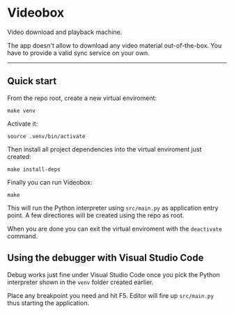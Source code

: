 # Videobox

Video download and playback machine.

The app doesn't allow to download any video material out-of-the-box. You have to provide a valid sync service on your own.

* * *

## Quick start

From the repo root, create a new virtual enviroment: 

`make venv`

Activate it:

`source .venv/bin/activate`

Then install all project dependencies into the virtual enviroment just created:

`make install-deps`

Finally you can run Videobox:

`make`

This will run the Python interpreter using `src/main.py` as application entry point. A few directiores will be created using the repo as root.

When you are done you can exit the virtual enviroment with the `deactivate` command.

## Using the debugger with Visual Studio Code

Debug works just fine under Visual Studio Code once you pick the Python interpreter shown in the `venv` folder created earlier. 

Place any breakpoint you need and hit F5. Editor will fire up `src/main.py` thus starting the application.
